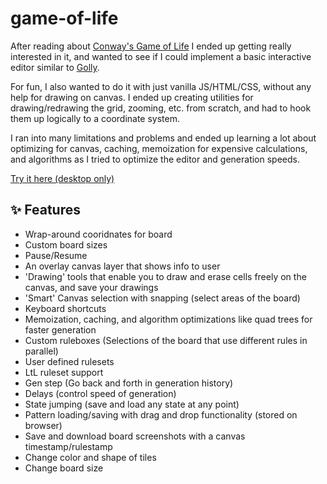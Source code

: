 # game-of-life
After reading about [Conway's Game of Life](https://en.wikipedia.org/wiki/Conway%27s_Game_of_Life) I ended up getting really interested in it, and wanted to see if I could implement a basic interactive editor similar to [Golly](https://golly.sourceforge.io/). 

For fun, I also wanted to do it with just vanilla JS/HTML/CSS, without any help for drawing on canvas. I ended up creating utilities for drawing/redrawing the grid, zooming, etc. from scratch, and had to hook them up logically to a coordinate system.

I ran into many limitations and problems and ended up learning a lot about optimizing for canvas, caching, memoization for expensive calculations, and algorithms as I tried to optimize the editor and generation speeds.

[Try it here (desktop only)](https://osama-brimo.github.io/GOL/)

## ✨ Features
- Wrap-around cooridnates for board
- Custom board sizes
- Pause/Resume
- An overlay canvas layer that shows info to user
- 'Drawing' tools that enable you to draw and erase cells freely on the canvas, and save your drawings
- 'Smart' Canvas selection with snapping (select areas of the board)
- Keyboard shortcuts
- Memoization, caching, and algorithm optimizations like quad trees for faster generation
- Custom ruleboxes (Selections of the board that use different rules in parallel)
- User defined rulesets
- LtL ruleset support
- Gen step (Go back and forth in generation history)
- Delays (control speed of generation)
- State jumping (save and load any state at any point)
- Pattern loading/saving with drag and drop functionality (stored on browser)
- Save and download board screenshots with a canvas timestamp/rulestamp
- Change color and shape of tiles
- Change board size

